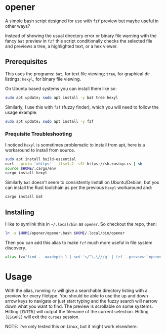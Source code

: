 # opener
A simple bash script designed for use with `fzf` preview but maybe useful in other ways?

Instead of showing the usual directory error or binary file warning with the fancy `bat` preview in `fzf` this script conditionally checks the selected file and previews a tree, a highlighted text, or a hex viewer.

## Prerequisites

This uses the programs: `bat`, for text file viewing; `tree`, for graphical dir listings; `hexyl`, for binary file viewing.

On Ubuntu based systems you can install them like so:

```bash
sudo apt update; sudo apt install -y bat tree hexyl
```

Similarly, I use this with `fzf` (fuzzy finder), which you will need to follow the usage example.

```bash
sudo apt update; sudo apt install -y fzf
```

### Prequisite Troubleshooting

I noticed `hexyl` is sometimes problematic to install from apt, here is a workaround to install from source.

```bash
sudo apt install build-essential
curl --proto '=https' --tlsv1.2 -sSf https://sh.rustup.rs | sh
source $HOME/.cargo/env
cargo install hexyl
```

Similarly `bat` doesn't seem to consistently install on Ubuntu/Debian, but you can install the Rust toolchain as per the previous `hexyl` workaround and:

```bash
cargo install bat
```

## Installing

I like to symlink this in `~/.local/bin` as `opener`.  So checkout the repo, then:

```bash
ln -s $HOME/opener/opener.bash $HOME/.local/bin/opener
```

Then you can add this alias to make `fzf` much more useful in file system discovery..

```bash
alias fz="find . -maxdepth 1 | sed 's/^\.\///g' | fzf --preview 'opener {}'"
```

# Usage

With the alias, running `fz` will give a searchable directory listing with a preview for every filetype.  You should be able to use the up and down arrow keys to navigate or just start typing and the fuzzy search will narrow down what you want to find.  The preview is scrollable on some systems.  Hitting `[ENTER]` will output the filename of the current selection.  Hitting `[ESCAPE]` will exit the `curses` session.

NOTE: I've only tested this on Linux, but it might work elsewhere.
